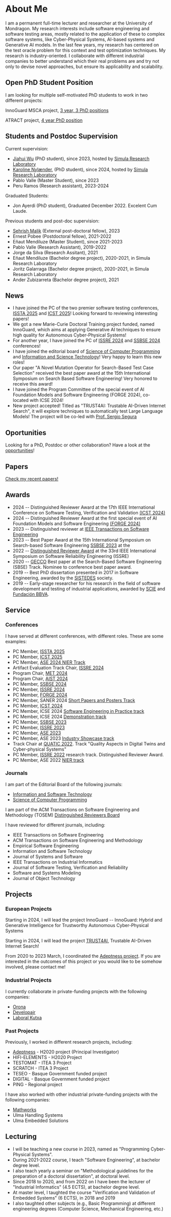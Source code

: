 # About Me

I am a permanent full-time lecturer and researcher at the University of Mondragon. My research interests include software engineering and software testing areas, mostly related to the application of these to complex software systems, like Cyber-Physical Systems, AI-based systems and Generative AI models. In the last few years, my research has centered on the test oracle problem for this context and test optimization techniques. My research is industry-oriented. I collaborate with different industrial companies to better understand which their real problems are and try not only to devise novel approaches, but ensure its applicability and scalability.

## Open PhD Student Position

I am looking for multiple self-motivated PhD students to work in two different projects:

InnoGuard MSCA project, [3 year, 3 PhD positions](phdThesis_InnoGuard.html)

ATRACT project, [4 year PhD position](phdThesis_Atract.html)


## Students and Postdoc Supervision

Current supervision:
* [Jiahui Wu](https://www.simula.no/people/jiahui) (PhD student), since 2023, hosted by [Simula Research Laboratory](https://www.simula.no)
* [Karoline Nylænder](https://www.simula.no/people/karolinen), (PhD student), since 2024, hosted by [Simula Research Laboratory](https://www.simula.no)
* Pablo Valle (Master Student), since 2023
* Peru Ramos (Research assistant), 2023-2024

Graduated Students:
* Jon Ayerdi (PhD student), Graduated December 2022. Excelent Cum Laude.

Previous students and post-doc supervision:
* [Sehrish Malik](https://www.simula.no/people/sehrish) (External post-doctoral fellow), 2023
* Ernest Pobee (Postdoctoral fellow), 2021-2022
* Eñaut Mendiluze (Master Student), since 2021-2023
* Pablo Valle (Research Assistant), 2019-2022
* Jorge da Silva (Research Assitant), 2021
* Eñaut Mendiluze (Bachelor degree project), 2020-2021, in Simula Research Laboratory
* Joritz Galarraga (Bachelor degree project), 2020-2021, in Simula Research Laboratory
* Ander Zubizarreta (Bachelor degree project), 2021




## News 

* I have joined the PC of the two premier software testing conferences, [ISSTA 2025](https://conf.researchr.org/home/issta-2025) and [ICST 2025](https://conf.researchr.org/home/icst-2025)! Looking forward to reviewing interesting papers!
* We got a new Marie-Curie Doctoral Training project funded, named InnoGuard, which aims at applying Generative AI techniques to ensure high quality for Autonomous Cyber-Physical Systems! 
* For another year, I have joined the PC of [ISSRE 2024](https://issre.github.io/2024/) and [SSBSE 2024](https://conf.researchr.org/track/ssbse-2024/ssbse-2024-research#Call-for-Papers) conferences!
* I have joined the editorial board of [Science of Computer Programming](https://www.sciencedirect.com/journal/science-of-computer-programming) and [Information and Science Technology](https://www.sciencedirect.com/journal/information-and-software-technology/about/editorial-board)! Very happy to learn this new roles!
* Our paper "A Novel Mutation Operator for Search-Based Test Case Selection" received the best paper award at the 15th International Symposium on Search Based Software Engineering! Very honored to receive this award!
* I have joined the Program Committee of the special event of AI Foundation Models and Software Engineering (FORGE 2024), co-located with ICSE 2024!
* New project accepted! Titled as "TRUST4AI: Trustable AI-Driven Internet Search", it will explore techniques to automatically test Large Language Models! The project will be co-led with [Prof. Sergio Segura](https://personales.us.es/sergiosegura/)
 


## Oportunities

Looking for a PhD, Postdoc or other collaboration? Have a look at the [opportunities](opportunities.html)!

## Papers

[Check my recent papers!](papers.html)

## Awards

* 2024 -- Distinguished Reviewer Award at the 17th IEEE International Conference on Software Testing, Verification and Validation
 [(ICST 2024)](https://conf.researchr.org/home/icst-2024) 
* 2024 -- Distinguished Reviewer Award at the first special event of AI Foundation Models and Software Engineering [(FORGE 2024)](https://conf.researchr.org/home/forge-2024) 
* 2023 -- Distinguished reviewer at [IEEE Transactions on Software Engineering](https://ieeexplore.ieee.org/stamp/stamp.jsp?tp=&arnumber=10473612)
* 2023 -- Best Paper Award at the 15th International Symposium on Search-based Software Engineering [SSBSE 2023](https://conf.researchr.org/home/ssbse-2023) at the 
* 2022 -- [Distinguished Reviewer Award](https://issre2022.github.io/research_reviewers.html) at the 33rd IEEE International Symposium on Software Reliability Engineering (ISSRE)
* 2020 -- [GECCO](https://gecco-2020.sigevo.org/index.html/HomePage) Best paper at the Search-Based Software Engineering (SBSE) Track. Nominee to conference best paper award.
* 2019 -- Best PhD dissertation presented in 2017 in Software Engineering, awarded by the [SISTEDES](https://www.sistedes.es/) society.
* 2019 -- Early-stage researcher for his research in the field of software development and testing of industrial applications, awarded by [SCIE](https://www.scie.es) and [Fundación BBVA](https://www.fbbva.es/).

## Service

### Conferences

I have served at different conferences, with different roles. These are some examples:

* PC Member, [ISSTA 2025](https://conf.researchr.org/home/issta-2025)
* PC Member, [ICST 2025](https://conf.researchr.org/home/icst-2025)
* PC Member, [ASE 2024 NIER Track](https://conf.researchr.org/track/ase-2024/ase-2024-nier-track)
* Artifact Evaluation Track Chair, [ISSRE 2024](https://issre.github.io/2024/)
* Program Chair, [MET 2024](https://conf.researchr.org/home/issta-ecoop-2024/met-2024)
* Program Chair, [AIST 2024](https://aistworkshop.github.io/)
* PC Member, [SSBSE 2024](https://conf.researchr.org/track/ssbse-2024)
* PC Member, [ISSRE 2024](https://issre.github.io/2024/)
* PC Member, [FORGE 2024](https://conf.researchr.org/home/forge-2024)
* PC Member, SANER 2024 [Short Papers and Posters Track](https://conf.researchr.org/track/saner-2024/saner-2024-short-papers-and-posters-track-)
* PC Member, [ICST 2024](https://conf.researchr.org/track/icst-2024/icst-2024-papers)
* PC Member, ICSE 2024 [Software Engineering in Practice track](https://conf.researchr.org/track/icse-2024/icse-2024-software-engineering-in-practice)
* PC Member, ICSE 2024 [Demonstration track](https://conf.researchr.org/track/icse-2024/icse-2024-demonstrations)
* PC Member, [SSBSE 2023](https://conf.researchr.org/track/ssbse-2023/ssbse-2023-research-papers)
* PC Member, [ISSRE 2023](https://issre.github.io/2023/)
* PC Member, [ASE 2023](https://conf.researchr.org/track/ase-2023/ase-2023-papers)
* PC Member, ASE 2023 [Industry Showcase track](https://conf.researchr.org/track/ase-2023/ase-2023-industry-showcase-papers)
* Track Chair at [QUATIC  2022](https://2022.quatic.org/thematic-tracks/Cyber-physical-Systems). Track "Quality Aspects in Digital Twins and Cyber-physical Systems"
* PC Member, [ISSRE 2022](https://issre2022.github.io/) research track. Distinguished Reviewer Award.
* PC Member, ASE 2022 [NIER track](https://conf.researchr.org/track/ase-2022/ase-2022-nier-track)


### Journals

I am part of the Editorial Board of the following journals:

* [Information and Software Technology](https://www.sciencedirect.com/journal/information-and-software-technology)
* [Science of Computer Programming](https://www.sciencedirect.com/journal/science-of-computer-programming)


I am part of the ACM Transactions on Software Engineering and Methodology (TOSEM) [Distinguished Reviewers Board](https://dl.acm.org/journal/tosem/distinguished-reviewers-board)

I have reviewed for different journals, including:

* IEEE Transactions on Software Engineering
* ACM Transactions on Software Engineering and Methodology
* Empirical Software Engineering
* Information and Software Technology
* Journal of Systems and Software
* IEEE Transactions on Industrial Informatics
* Journal of Software Testing, Verification and Reliability
* Software and Systems Modeling
* Journal of Object Technology



## Projects

### European Projects

Starting in 2024, I will lead the project InnoGuard -- InnoGuard: Hybrid and Generative Intelligence for Trustworthy Autonomous Cyber-Physical Systems

Starting in 2024, I will lead the project [TRUST4AI](https://trust4ai.github.io/trust4ai/), Trustable AI-Driven Internet Search!

From 2020 to 2023 March, I coordinated the [Adeptness project](https://www.adeptness.eu/). If you are interested in the outcomes of this project or you would like to be somehow involved, please contact me!

### Industrial Projects

I currently collaborate in private-funding projects with the following companies:
* [Orona](https://www.orona.co.uk/en-gb)
* [Developair](https://www.developair.tech/es/)
* [Laboral Kutxa](https://www.laboralkutxa.com/)


### Past Projects

Previously, I worked in different research projects, including:
* [Adeptness](https://www.adeptness.eu/) - H2020 project (Principal Investigator)
* HIFI-ELEMENTS - H2020 Project
* TESTOMAT - ITEA 3 Project
* SCRATCH - ITEA 3 Project
* TESEO - Basque Government funded project
* DIGITAL - Basque Government funded project
* PING - Regional project

I have also worked with other industrial private-funding projects with the following companies:
* [Mathworks](https://mathworks.com/)
* Ulma Handling Systems
* Ulma Embedded Solutions


## Lecturing

* I will be teaching a new course in 2023, named as "Programming Cyber-Physical Systems". 
* During 2021-2022 course, I teach "Software Engineering", at bachelor degree level.
* I also teach yearly a seminar on "Methodological guidelines for the preparation of a doctoral dissertation", at doctoral level.
* Since 2018 to 2020, and from 2022 on I have been the lecturer of "Industrial Informatics" (4.5 ECTS), at bachelor degree level.
* At master level, I taughted the course "Verification and Validation of Embedded Systems" (6 ECTS), in 2018 and 2019 
* I also taughted other subjects (e.g., Basic Programming) at different engineering degrees (Computer Science, Mechanical Engineering, etc.)







